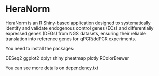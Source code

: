 # HeraNorm
HeraNorm is an R Shiny-based application designed to systematically identify and validate endogenous control genes (ECs) and differentially expressed genes (DEGs) from NGS datasets, ensuring their reliable translation into reference genes for qPCR/ddPCR experiments.

You need to install the packages:

DESeq2
ggplot2
dplyr
shiny
pheatmap
plotly
RColorBrewer

You can see more details on dependency.txt
